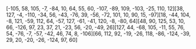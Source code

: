 [-105, 58, 105, -7, -84, 10, 64, 55, 60, -107, -89, 109, -103, -25, 110, 12][38, 127, -4, -110, -34, 56, -43, -76, 39, -56, -72, 101, 10, 90, 15, -97][18, -44, 104, -8, 121, -59, 112, 64, -57, 127, -61, -41, 120, -8, -80, 64][48, 90, 125, 53, 10, 66, -126, 97, 23, 37, 21, -23, 56, -20, -49, 26][127, 44, -68, 105, -11, 55, 76, 54, -76, -7, -57, -42, 46, 74, 8, -106][66, 112, 92, -19, -26, 118, -86, -124, -39, 29, 20, -20, -26, -124, 97, 60]